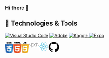 ### Hi there 👋

<!--
**Baaam0/Baaam0** is a ✨ _special_ ✨ repository because its `README.md` (this file) appears on your GitHub profile.

Here are some ideas to get you started:

- 🔭 I’m currently working on ... hhhhhhhhhhhhhhhh
- 🌱 I’m currently learning ...
- 👯 I’m looking to collaborate on ...
- 🤔 I’m looking for help with ...
- 💬 Ask me about ...
- 📫 How to reach me: ...
- 😄 Pronouns: ...
- ⚡ Fun fact: ...
-->

## <h2>🔨 Technologies & Tools</h2>

<p>
<a href="#"><img alt="Visual Studio Code" src="https://img.shields.io/badge/Visual%20Studio%20Code-0078d7.svg?logo=visual-studio-code&logoColor=white"></a>
<a href="#"><img alt="Adobe" src="https://img.shields.io/badge/Adobe-FF0000.svg?logo=adobe&logoColor=white"></a>
<a href="#"><img alt="Kaggle" src="https://img.shields.io/badge/Kaggle-646568?style=appveyor&logo=kaggle&logoColor=5bbcf9"/>
<a href="#"><img alt="Expo" src="https://img.shields.io/badge/Expo-black?style=appveyor&logo=expo&logoColor=white"/>
<br>
</p>

<a href="https://developer.mozilla.org/en-US/docs/Web/CSS" target="_blank"> <img align="left" alt="CSS" width="26px" src="https://github.com/Baaam0/Baaam0/blob/ad4384131695b0c144df435674c163978dc48495/images/css3.png"/> </a>

<a href="https://developer.mozilla.org/en-US/docs/Web/HTML" target="_blank"> <img align="left" alt="Html" width="26px" src="https://github.com/Baaam0/Baaam0/blob/ad4384131695b0c144df435674c163978dc48495/images/html5.png"/> </a>

<a href="https://developer.mozilla.org/en-US/docs/Web/JavaScript" target="_blank"> <img align="left" alt="Javascript" width="26px" src="https://github.com/Baaam0/Baaam0/blob/ad4384131695b0c144df435674c163978dc48495/images/javascript.png"/> </a>

<a href="https://nextjs.org/" target="_blank"> <img align="left" alt="Next-js" width="32px" src="https://github.com/Baaam0/Baaam0/blob/ad4384131695b0c144df435674c163978dc48495/images/next-js.png"/> </a>

<a href="https://reactjs.org/" target="_blank"> <img align="left" alt="React" width="33px" src="https://github.com/Baaam0/Baaam0/blob/ad4384131695b0c144df435674c163978dc48495/images/react.png"/> </a>

<a href="https://github.com/" target="_blank"> <img align="left" alt="Github" width="33px" src="https://github.com/Baaam0/Baaam0/blob/fd6f7d6dc806d6ec37989271d24822c0217cbc34/images/github.png"/> </a>
